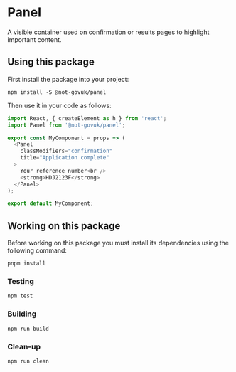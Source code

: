 Panel
=====

A visible container used on confirmation or results pages to highlight important content.


Using this package
------------------

First install the package into your project:

```shell
npm install -S @not-govuk/panel
```

Then use it in your code as follows:

```js
import React, { createElement as h } from 'react';
import Panel from '@not-govuk/panel';

export const MyComponent = props => (
  <Panel
    classModifiers="confirmation"
    title="Application complete"
  >
    Your reference number<br />
    <strong>HDJ2123F</strong>
  </Panel>
);

export default MyComponent;
```


Working on this package
-----------------------

Before working on this package you must install its dependencies using
the following command:

```shell
pnpm install
```


### Testing

```shell
npm test
```


### Building

```shell
npm run build
```


### Clean-up

```shell
npm run clean
```
